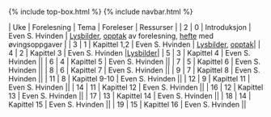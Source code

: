 {% include top-box.html %} <!-- Kode for å inkludere boksen på toppen av siden. Se _config.yml for å gjøre endringer. -->
{% include navbar.html %} <!-- Kode for navigasjonsmeny. Se navbar.html for å gjøre endringer. -->
<!-- Gjør endringer under her -->

| Uke | Forelesning | Tema | Foreleser | Ressurser | 
| 2 | 0 | Introduksjon |  Even S. Hvinden | [Lysbilder](https://www.dropbox.com/s/04d7detrng2hw51/forelesning_1_sok1010_1016_v22.pdf?dl=0), [opptak](https://uit.cloud.panopto.eu/Panopto/Pages/Viewer.aspx?id=ac9f74c5-f849-4951-90d9-ae1c007e92c1) av forelesning, [hefte](https://www.dropbox.com/s/qlh9vo171ldm4yb/hefte.pdf?dl=0) med øvingsoppgaver |
| 3 | 1 | Kapittel 1,2 |  Even S. Hvinden | [Lysbilder](https://www.dropbox.com/s/nk3c61y3hpgz41v/forelesning_2_sok1010_1016_v22.pdf?dl=0), [opptak](https://uit.cloud.panopto.eu/Panopto/Pages/Viewer.aspx?id=8b5f747a-777b-47a2-97a2-ae2100be8f84)|
| 4 | 2 | Kapittel 3 |  Even S. Hvinden |[Lysbilder](https://www.dropbox.com/s/i5etkpf2mkhff5l/forelesning_3_sok1010_1016_v22.pdf?dl=0)|
| 5 | 3 | Kapittel 4 |  Even S. Hvinden ||
| 6 | 4 | Kapittel 5 |  Even S. Hvinden ||
| 7 | 5 | Kapittel 6 |  Even S. Hvinden ||
| 8 | 6 | Kapittel 7 |  Even S. Hvinden ||
| 9 | 7 | Kapittel 8 |  Even S. Hvinden ||
| 11 | 8 | Kapittel 9-10 |  Even S. Hvinden ||
| 12 | 9 | Kapittel 11 |  Even S. Hvinden ||
| 14 | 11 | Kapittel 12 |  Even S. Hvinden ||
| 16 | 12 | Kapittel 13 |  Even S. Hvinden ||
| 17 | 13 | Kapittel 14 |  Even S. Hvinden ||
| 18 | 14 | Kapittel 15 |  Even S. Hvinden ||
| 19 | 15 | Kapittel 16 |  Even S. Hvinden ||

